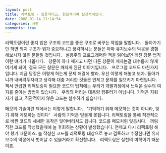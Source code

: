 ```yaml
---
layout: post
title: 리팩토링 - 실용적이고, 현실적이며 실천적이었다.
date: 2008-01-14 11:14:54
categories: 서평
comments: true
---
```


리팩토링이란 좋지 않은 구조의 코드를 좋은 구조로 바꾸는 작업을 말합니다.
 
돌아가기만 하면 되지 구조가 뭐가 중요하냐고 생각하시는 분들은 아마 유지보수의 악몽을 경험해보시지 않은 분들일 것입니다.
 
실용주의 프로그래머란 책을 읽어보면 깨진 창문 법칙이란 얘기가 나옵니다.
 
창문이 하나 깨지고 나면 다른 창문이 깨지는걸 대수롭지 않게 여기게 되어, 결국 모든 창문은 깨지게 된단 이야기입니다.
 
프로그램 코드도 마찬가지입니다. 지금 당장은 이렇게 하는게 문제 해결에 빨라. 우선 이렇게 해놓고 보자. 돌아가니까 내버려두자라고 생각해 대충 처리한 것들은 언제고 문제를 일으키기 마련입니다.
 
책서 언급한 리팩토링이 필요한 코드의 법칙에는 우리가 개발과정에서 느껴온 실수의 여지를 줄이는 방법이 있습니다.
 
우리의 머리는 대용량 컴퓨터가 아닙니다. 기억은 지워지기 쉽고, 직관적이지 않은 코드는 실수하기 쉽습니다. 

메모의 기술이란 책에서는 이렇게 말합니다.
 
'기억하기 위해 메모하는 것이 아니라, 잊기 위해 메모하는 것이다'
 
사람의 기억은 믿을게 못됩니다. 리팩토링을 통해 직관적으로 바뀐 코드의 세세한 동작은 잊어버리셔도 됩니다. 코드를 메모처럼 잊읍시다.
 
꺼림직한 코드를 작성했을때에 늘 후회하는 상황이 발생했습니다. 언제고 다시 리팩토링 해야 했기 때문이죠. 늘 작성한 코드를 리팩토링 대상으로 놓고 검토하고 수정한다면 유지보수의 악몽에서 벗어날 수 있을거라고 확신합니다.
 
리팩토링은 실천의 미학이기 때문이죠.